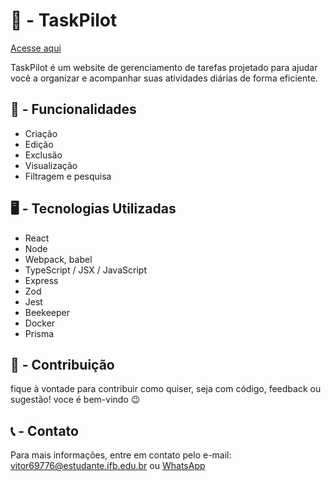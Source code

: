 # 🦉 - TaskPilot

[Acesse aqui](https://vitukjkk.github.io/TaskPilot-PAGES/)

TaskPilot é um website de gerenciamento de tarefas projetado para ajudar você a organizar e acompanhar suas atividades diárias de forma eficiente.

## 📒 - Funcionalidades
- Criação
- Edição
- Exclusão
- Visualização
- Filtragem e pesquisa

## 🖥 - Tecnologias Utilizadas
- React
- Node
- Webpack, babel
- TypeScript / JSX / JavaScript
- Express
- Zod
- Jest
- Beekeeper
- Docker
- Prisma

## 🤝 - Contribuição 
fique à vontade para contribuir como quiser, seja com código, feedback ou sugestão! voce é bem-vindo 😉

## 📞 - Contato
Para mais informações, entre em contato pelo e-mail: vitor69776@estudante.ifb.edu.br ou [WhatsApp](https://wa.me/5561994030749)